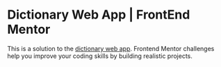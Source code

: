 <h1>Dictionary Web App | FrontEnd Mentor</h1>
<p>This is a solution to the <a href="https://www.frontendmentor.io/challenges/dictionary-web-app-h5wwnyuKFL">dictionary web app</a>. Frontend Mentor challenges help you improve your coding skills by building realistic projects.
</p>